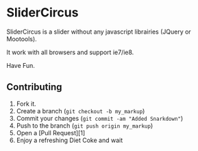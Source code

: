 SliderCircus
=============

SliderCircus is a slider without any javascript librairies (JQuery or Mootools).

It work with all browsers and support ie7/ie8.

Have Fun.

Contributing
------------

1. Fork it.
2. Create a branch (`git checkout -b my_markup`)
3. Commit your changes (`git commit -am "Added Snarkdown"`)
4. Push to the branch (`git push origin my_markup`)
5. Open a [Pull Request][1]
6. Enjoy a refreshing Diet Coke and wait
